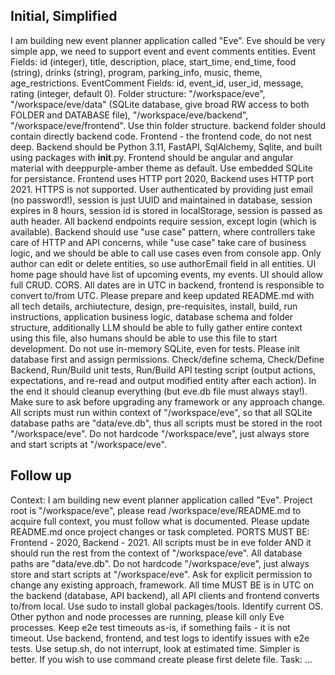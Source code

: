 Initial, Simplified
-----
I am building new event planner application called "Eve". Eve should be very simple app, we need to support event and event comments entities. 
Event Fields: id (integer), title, description, place, start_time, end_time, food (string), drinks (string), program, parking_info, music, theme, age_restrictions. 
EventComment Fields: id, event_id, user_id, message, rating (integer, default 0). 
Folder structure: "/workspace/eve", "/workspace/eve/data" (SQLite database, give broad RW access to both FOLDER and DATABASE file), "/workspace/eve/backend", "/workspace/eve/frontend". Use thin folder structure. backend folder should contain directly backend code. Frontend - the frontend code, do not nest deep.
Backend should be Python 3.11, FastAPI, SqlAlchemy, Sqlite, and built using packages with __init__.py. 
Frontend should be angular and angular material with deeppurple-amber theme as default. 
Use embedded SQLite for persistance. 
Frontend uses HTTP port 2020, Backend uses HTTP port 2021. HTTPS is not supported. 
User authenticated by providing just email (no password!), session is just UUID and maintained in database, session expires in 8 hours, session id is stored in localStorage, session is passed as auth header. 
All backend endpoints require session, except login (which is available). 
Backend should use "use case" pattern, where controllers take care of HTTP and API concerns, while "use case" take care of business logic, and we should be able to call use cases even from console app. 
Only author can edit or delete entities, so use authorEmail field in all entities. 
UI home page should have list of upcoming events, my events. UI should allow full CRUD. CORS. 
All dates are in UTC in backend, frontend is responsible to convert to/from UTC. 
Please prepare and keep updated README.md with all tech details, archiutecture, design, pre-requisites, install, build, run instructions, application business logic, database schema and folder structure, additionally LLM should be able to fully gather entire context using this file, also humans should be able to use this file to start development. 
Do not use in-memory SQLite, even for tests. 
Please init database first and assign permissions. 
Check/define schema, Check/Define Backend, Run/Build unit tests, Run/Build API testing script (output actions, expectations, and re-read and output modified entity after each action). In the end it should cleanup everything (but eve.db file must always stay!).
Make sure to ask before upgrading any framework or any approach change. 
All scripts must run within context of "/workspace/eve", so that all SQLite database paths are "data/eve.db", thus all scripts must be stored in the root "/workspace/eve". Do not hardcode "/workspace/eve", just always store and start scripts at "/workspace/eve".

Follow up
-----
Context: 
I am building new event planner application called "Eve". Project root is "/workspace/eve", please read /workspace/eve/README.md to acquire full context, you must follow what is documented. 
Please update README.md once project changes or task completed. 
PORTS MUST BE: Frontend - 2020, Backend - 2021. 
All scripts must be in eve folder AND it should run the rest from the context of "/workspace/eve". All database paths are "data/eve.db". Do not hardcode "/workspace/eve", just always store and start scripts at "/workspace/eve". 
Ask for explicit permission to change any existing approach, framework. 
All time MUST BE is in UTC on the backend (database, API backend), all API clients and frontend converts to/from local. 
Use sudo to install global packages/tools. Identify current OS. 
Other python and node processes are running, please kill only Eve processes.
Keep e2e test timeouts as-is, if something fails - it is not timeout.
Use backend, frontend, and test logs to identify issues with e2e tests.
Use setup.sh, do not interrupt, look at estimated time.
Simpler is better. If you wish to use command create please first delete file.
Task: ...

